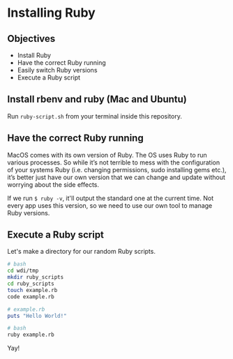 # Installing Ruby

## Objectives

* Install Ruby 
* Have the correct Ruby running
* Easily switch Ruby versions
* Execute a Ruby script

## Install rbenv and ruby (Mac and Ubuntu)

Run `ruby-script.sh` from your terminal inside this repository.

## Have the correct Ruby running

MacOS comes with its own version of Ruby. The OS uses Ruby to run various processes. So while it’s not terrible to mess with the configuration of your systems Ruby (i.e. changing permissions, sudo installing gems etc.), it’s better just have our own version that we can change and update without worrying about the side effects.   

If we run `$ ruby -v`, it'll output the standard one at the current time. Not every app uses this version, so we need to use our own tool to manage Ruby versions.

## Execute a Ruby script

Let's make a directory for our random Ruby scripts.

```bash
# bash
cd wdi/tmp
mkdir ruby_scripts
cd ruby_scripts
touch example.rb
code example.rb
```

```ruby
# example.rb
puts "Hello World!"
```

```bash
# bash
ruby example.rb
```

Yay!
